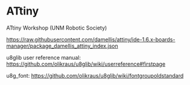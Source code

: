 # ATtiny
ATtiny Workshop (UNM Robotic Society)

https://raw.githubusercontent.com/damellis/attiny/ide-1.6.x-boards-manager/package_damellis_attiny_index.json

u8glib user reference manual:
https://github.com/olikraus/u8glib/wiki/userreference#firstpage

u8g_font:
https://github.com/olikraus/u8glib/wiki/fontgroupoldstandard
